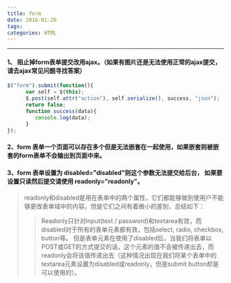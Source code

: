 ```yaml
---
title: form
date: 2016-01-26
tags:
categories: HTML
---
```


<!-- more -->
------

#### 1、 阻止掉form表单提交改用ajax。（如果有图片还是无法使用正常的ajax提交，请去ajax常见问题寻找答案）
```js
$("form").submit(function(){
      var self = $(this);
      $.post(self.attr("action"), self.serialize(), success, "json");
      return false;
      function success(data){
         console.log(data);   
      }
});
```
#### 2、form 表单一个页面可以存在多个但是无法嵌套在一起使用，如果嵌套则被嵌套的form表单不会输出到页面中来。

#### 3、form 表单设置为 disabled="disabled"则这个参数无法提交给后台，  如果要设置只读然后提交请使用 readonly="readonly"。

> readonly和disabled是用在表单中的两个属性，它们都能够做到使用户不能够更改表单域中的内容。但是它们之间有着微小的差别，总结如下：
>> Readonly只针对input(text / password)和textarea有效，而disabled对于所有的表单元素都有效，包括select, radio, checkbox, button等。
但是表单元素在使用了disabled后，当我们将表单以POST或GET的方式提交的话，这个元素的值不会被传递出去，而readonly会将该值传递出去（这种情况出现在我们将某个表单中的textarea元素设置为disabled或readonly，但是submit button却是可以使用的）。
